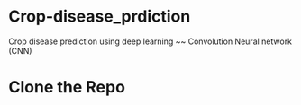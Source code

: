 # Crop-disease_prdiction
Crop disease prediction using deep learning ~~ Convolution Neural network (CNN)

# Clone the Repo
